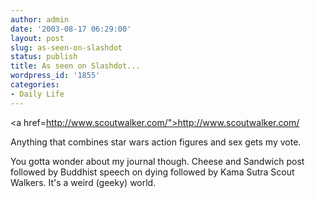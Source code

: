 ```yaml
---
author: admin
date: '2003-08-17 06:29:00'
layout: post
slug: as-seen-on-slashdot
status: publish
title: As seen on Slashdot...
wordpress_id: '1855'
categories:
- Daily Life
---
```

<a href=http://www.scoutwalker.com/">http://www.scoutwalker.com/</a>

Anything that combines star wars action figures and sex gets my vote.

You gotta wonder about my journal though. Cheese and Sandwich post followed by Buddhist speech on dying followed by Kama Sutra Scout Walkers. It&apos;s a weird (geeky) world.
